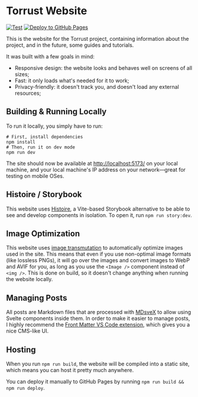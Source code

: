 # Torrust Website

[![Test](https://github.com/torrust/torrust-website/actions/workflows/test.yml/badge.svg)](https://github.com/torrust/torrust-website/actions/workflows/test.yml) [![Deploy to GitHub Pages](https://github.com/torrust/torrust-website/actions/workflows/deploy.yml/badge.svg)](https://github.com/torrust/torrust-website/actions/workflows/deploy.yml)

This is the website for the Torrust project, containing information about the project, and in the future, some guides and tutorials.

It was built with a few goals in mind:

- Responsive design: the website looks and behaves well on screens of all sizes;
- Fast: it only loads what's needed for it to work;
- Privacy-friendly: it doesn't track you, and doesn't load any external resources;

## Building & Running Locally

To run it locally, you simply have to run:

```shell
# First, install dependencies
npm install
# Then, run it on dev mode
npm run dev
```

The site should now be available at <http://localhost:5173/> on your local machine, and your local machine's IP address on your network—great for testing on mobile OSes.

## Histoire / Storybook

This website uses [Histoire](https://histoire.dev), a Vite-based Storybook alternative to be able to see and develop components in isolation. To open it, run `npm run story:dev`.

## Image Optimization

This website uses [image transmutation](https://github.com/matfantinel/image-transmutation) to automatically optimize images used in the site. This means that even if you use non-optimal image formats (like lossless PNGs), it will go over the images and convert images to WebP and AVIF for you, as long as you use the `<Image />` component instead of `<img />`. This is done on build, so it doesn't change anything when running the website locally.

## Managing Posts

All posts are Markdown files that are processed with [MDsveX](https://mdsvex.pngwn.io/) to allow using Svelte components inside them. In order to make it easier to manage posts, I highly recommend the [Front Matter VS Code extension](https://frontmatter.codes/), which gives you a nice CMS-like UI.

## Hosting

When you run `npm run build`, the website will be compiled into a static site, which means you can host it pretty much anywhere.

You can deploy it manually to GitHub Pages by running `npm run build && npm run deploy`.
